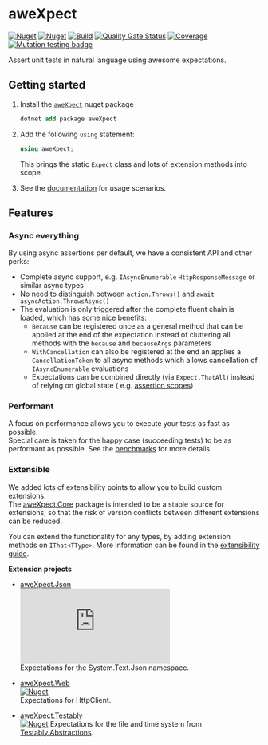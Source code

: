 # aweXpect

[![Nuget](https://img.shields.io/nuget/v/aweXpect?label=aweXpect)](https://www.nuget.org/packages/aweXpect)
[![Nuget](https://img.shields.io/nuget/v/aweXpect.Core?label=Core)](https://www.nuget.org/packages/aweXpect.Core)
[![Build](https://github.com/aweXpect/aweXpect/actions/workflows/build.yml/badge.svg)](https://github.com/aweXpect/aweXpect/actions/workflows/build.yml)
[![Quality Gate Status](https://sonarcloud.io/api/project_badges/measure?project=aweXpect_aweXpect&metric=alert_status)](https://sonarcloud.io/summary/new_code?id=aweXpect_aweXpect)
[![Coverage](https://sonarcloud.io/api/project_badges/measure?project=aweXpect_aweXpect&metric=coverage)](https://sonarcloud.io/summary/overall?id=aweXpect_aweXpect)
[![Mutation testing badge](https://img.shields.io/endpoint?style=flat&url=https%3A%2F%2Fbadge-api.stryker-mutator.io%2Fgithub.com%2FaweXpect%2FaweXpect%2Fmain)](https://dashboard.stryker-mutator.io/reports/github.com/aweXpect/aweXpect/main)

Assert unit tests in natural language using awesome expectations.

## Getting started

1. Install the [`aweXpect`](https://www.nuget.org/packages/aweXpect) nuget package
   ```ps
   dotnet add package aweXpect
   ```

2. Add the following `using` statement:
   ```csharp
   using aweXpect;
   ```
   This brings the static `Expect` class and lots of extension methods into scope.


3. See the [documentation](https://awexpect.com/docs/expectations/getting-started#write-your-first-expectation) for
   usage scenarios.

## Features

### Async everything

By using async assertions per default, we have a consistent API and other perks:

- Complete async support, e.g. `IAsyncEnumerable` `HttpResponseMessage` or similar async types
- No need to distinguish between `action.Throws()` and `await asyncAction.ThrowsAsync()`
- The evaluation is only triggered after the complete fluent chain is loaded, which has some nice benefits:
	- `Because` can be registered once as a general method that can be applied at the end of the expectation instead of
	  cluttering all methods with the `because` and `becauseArgs` parameters
	- `WithCancellation` can also be registered at the end an applies a `CancellationToken` to all async methods which
	  allows cancellation of `IAsyncEnumerable` evaluations
	- Expectations can be combined directly (via `Expect.ThatAll`) instead of relying on global state (
	  e.g. [assertion scopes](https://fluentassertions.com/introduction#assertion-scopes))


### Performant

A focus on performance allows you to execute your tests as fast as possible.  
Special care is taken for the happy case (succeeding tests) to be as performant as possible. See
the [benchmarks](https://awexpect.com/benchmarks) for more details.


### Extensible

We added lots of extensibility points to allow you to build custom extensions.  
The [aweXpect.Core](https://www.nuget.org/packages/aweXpect.Core/) package is intended to be a stable source for
extensions, so that the risk of version conflicts between different extensions can be reduced.

You can extend the functionality for any types, by adding extension methods on `IThat<TType>`.
More information can be found in the [extensibility guide](https://awexpect.com/docs/extensions/write-extensions).

**Extension projects**

- [aweXpect.Json](https://github.com/aweXpect/aweXpect.Json)  
  [![Nuget](https://img.shields.io/nuget/v/aweXpect.Json)](https://www.nuget.org/packages/aweXpect.Json)  
  Expectations for the System.Text.Json namespace.

- [aweXpect.Web](https://github.com/aweXpect/aweXpect.Web)  
  [![Nuget](https://img.shields.io/nuget/v/aweXpect.Web)](https://www.nuget.org/packages/aweXpect.Web)  
  Expectations for HttpClient.

- [aweXpect.Testably](https://github.com/aweXpect/aweXpect.Testably)  
  [![Nuget](https://img.shields.io/nuget/v/aweXpect.Testably)](https://www.nuget.org/packages/aweXpect.Testably)
  Expectations for the file and time system from [Testably.Abstractions](https://github.com/Testably/Testably.Abstractions).
